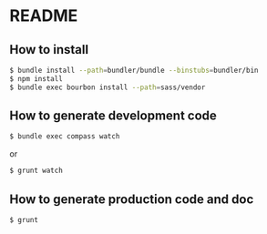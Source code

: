# README

## How to install

```bash
$ bundle install --path=bundler/bundle --binstubs=bundler/bin
$ npm install
$ bundle exec bourbon install --path=sass/vendor
```

## How to generate development code

```bash
$ bundle exec compass watch
```

or

```bash
$ grunt watch
```

## How to generate production code and doc

```bash
$ grunt
```
